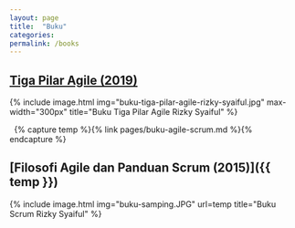```yaml
---
layout: page
title:  "Buku"
categories:
permalink: /books
---
```


## [Tiga Pilar Agile (2019)](https://3pillarsofagile.github.io/)
{% include image.html
          img="buku-tiga-pilar-agile-rizky-syaiful.jpg"
          max-width="300px"
          title="Buku Tiga Pilar Agile Rizky Syaiful"
          %}

&nbsp;
{% capture temp %}{% link pages/buku-agile-scrum.md %}{% endcapture %}
## [Filosofi Agile dan Panduan Scrum (2015)]({{ temp }})

{% include image.html
          img="buku-samping.JPG"
          url=temp
          title="Buku Scrum Rizky Syaiful"
          %}

&nbsp;
